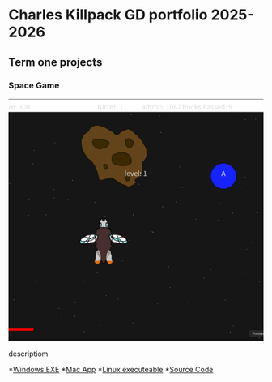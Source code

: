 # Charles Killpack GD portfolio 2025-2026 

## Term one projects

### Space Game

![SpaceGame](https://github.com/charles-K102/port-1b-/blob/main/images/spacegame.png?raw=true)

descriptiom

*[Windows EXE]()
*[Mac App]()
*[Linux executeable]()
*[Source Code]()
